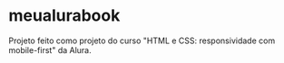 # meualurabook
Projeto feito como projeto do curso "HTML e CSS: responsividade com mobile-first" da Alura.
